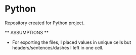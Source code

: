 # Python
Repository created for Python project. 

** ASSUMPTIONS **
- For exporting the files, I placed values in unique cells but headers/sentences/dashes I left in one cell.
